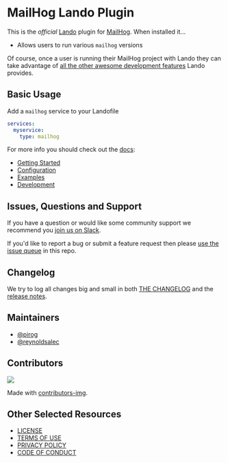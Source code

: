 # MailHog Lando Plugin

This is the _official_ [Lando](https://lando.dev) plugin for [MailHog](https://github.com/mailhog/MailHog). When installed it...

* Allows users to run various `mailhog` versions

Of course, once a user is running their MailHog project with Lando they can take advantage of [all the other awesome development features](https://docs.lando.dev) Lando provides.

## Basic Usage

Add a `mailhog` service to your Landofile

```yaml
services:
  myservice:
    type: mailhog
```

For more info you should check out the [docs](https://docs.lando.dev/mailhog):

* [Getting Started](https://docs.lando.dev/mailhog/)
* [Configuration](https://docs.lando.dev/mailhog/config.html)
* [Examples](https://github.com/lando/mailhog/tree/main/examples)
* [Development](https://docs.lando.dev/mailhog/development.html)

## Issues, Questions and Support

If you have a question or would like some community support we recommend you [join us on Slack](https://launchpass.com/devwithlando).

If you'd like to report a bug or submit a feature request then please [use the issue queue](https://github.com/lando/mailhog/issues/new/choose) in this repo.

## Changelog

We try to log all changes big and small in both [THE CHANGELOG](https://github.com/lando/mailhog/blob/main/CHANGELOG.md) and the [release notes](https://github.com/lando/mailhog/releases).


## Maintainers

* [@pirog](https://github.com/pirog)
* [@reynoldsalec](https://github.com/reynoldsalec)

## Contributors

<a href="https://github.com/lando/mailhog/graphs/contributors">
  <img src="https://contrib.rocks/image?repo=lando/mailhog" />
</a>

Made with [contributors-img](https://contrib.rocks).

## Other Selected Resources

* [LICENSE](/LICENSE)
* [TERMS OF USE](https://docs.lando.dev/terms)
* [PRIVACY POLICY](https://docs.lando.dev/privacy)
* [CODE OF CONDUCT](https://docs.lando.dev/coc)

